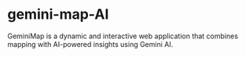# gemini-map-AI
 GeminiMap is a dynamic and interactive web application that combines mapping with AI-powered insights using Gemini AI.
